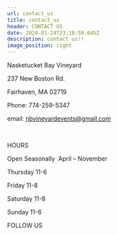 ```yaml
---
url: contact_us
title: contact_us
header: CONTACT US
date: 2024-01-24T23:18:59.645Z
description: contact us!!
image_position: right
---
```

Nasketucket Bay Vineyard

237 New Boston Rd.

Fairhaven, MA 02719



Phone: 774-259-5347

email: nbvineyardevents@gmail.com

<br/>

HOURS

Open Seasonally  April – November

Thursday 11-6

Friday 11-8

Saturday 11-8

Sunday 11-6



FOLLOW US